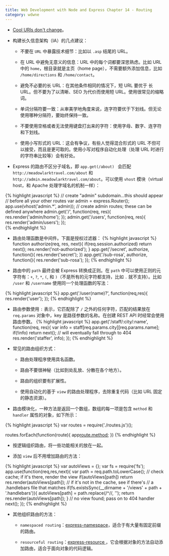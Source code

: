 ```yaml
---
title: Web Development with Node and Express Chapter 14 - Routing
category: wdwne
---
```


* [Cool URIs don't change](https://www.w3.org/Provider/Style/URI.html)。

* 构建长久信息架构（IA）的几点建议：

  * 不要在 `URL` 中暴露技术细节：比如以 `.asp` 结尾的 URL。

  * 在 URL 中避免无意义的信息：URL 中的每个词都要深思熟虑。比如 URL 中的 `home`，根目录就是主页（home page），不需要额外添加信息，比如 `/home/directions` 和 `/home/contact`。

  * 避免不必要的长 URL：在其他条件相同的情况下，短 URL 要优于 长 URL。但不要为了以清晰、SEO 为代价而使用短 URL。使用很常见的缩略词。

  * 单词分隔符要一致：从审美学地角度来说，连字符要优于下划线。但无论使用哪种分隔符，要始终保持一致。

  * 不要使用空格或者无法使用键盘打出来的字符：使用字母、数字、连字符和下划线。

  * 使用小写形式的 URL：这会有争议，有些人觉得混合形式的 URL 不但可以接受，而且是更可取的。使用小写对程序自动化处理（处理 URL 时进行的字符串比较等）会有好处。

* Express 的路由不区分子域名，即 `app.get(/about) ` 会匹配 `http://meadowlarktravel.com/about` 和 `http://admin.meadowlarktravel.com/about`。可以使用 `vhost` 模块（virtual host，和 Apache 处理字域名的机制一样）：

{% highlight javascript %}
// create "admin" subdomain...this should appear
// before all your other routes
var admin = express.Router(); app.use(vhost('admin.*', admin));
// create admin routes; these can be defined anywhere
admin.get('/', function(req, res){
  res.render('admin/home');
});
admin.get('/users', function(req, res){
    res.render('admin/users');
});  
{% endhighlight %}

* 路由处理函数是中间件。下面是授权过滤器：
{% highlight javascript %}
function authorize(req, res, next){
  if(req.session.authorized) return next();
  res.render('not-authorized');
}
app.get('/secret', authorize, function(){
    res.render('secret');
})
app.get('/sub-rosa', authorize, function(){
  res.render('sub-rosa');
});
{% endhighlight %}

* 路由中的 `path` 最终会被 Express 转换成正则。在 `path` 中可以使用正则的元字符有：`+`, `?`, `*`, `(`, 和 `)`（不是所有的元字符都支持，比如 `.` 就不支持）。比如 `/user` 和 `/username` 使用同一个处理函数的写法：

{% highlight javascript %}
app.get('/user(name)?', function(req,res){
  res.render('user');
});
{% endhighlight %}

* 路由参数使用 `:` 表示，它匹配除了 `/` 之外的任何字符，匹配的结果放在 `req.params` 对象中，key 是路径参数的名称。在创建 REST API 时经常会使用路由参数。
{% highlight javascript %}
app.get('/staff/:city/:name', function(req, res){
  var info = staff[req.params.city][req.params.name];
  if(!info) return next(); // will eventually fall through to 404
  res.render('staffer', info);
});
{% endhighlight %}

* 常见的路由组织方式：

  * 路由处理程序使用具名函数。

  * 路由不要很神秘（比如到处乱放、分散在各个地方）。

  * 路由的组织要有扩展性。

  * 使用自动化的基于 `view` 的路由处理程序，去除重复代码（比如 URL 固定的静态资源）。

* 路由模块化，一种方法是返回一个数组，数组的每一项是包含 `method` 和 `handler` 属性的对象，如下所示：

{% highlight javascript %}
var routes = require('./routes.js')();

routes.forEach(function(route){
  app[route.method](route.handler);
})
{% endhighlight %}

* 按逻辑组织路由，将一些功能相关的放在一起。

* 添加 `view` 后不用增加路由的方法：

{% highlight javascript %}
var autoViews = {};
var fs = require('fs');
app.use(function(req,res,next){
  var path = req.path.toLowerCase();
  // check cache; if it's there, render the view
  if(autoViews[path]) return res.render(autoViews[path]);
  // if it's not in the cache, see if there's
  // a .handlebars file that matches
  if(fs.existsSync(__dirname + '/views' + path + '.handlebars')){
    autoViews[path] = path.replace(/^\//, '');
    return res.render(autoViews[path]);
  }
  // no view found; pass on to 404 handler
  next();
});
{% endhighlight %}

* 其他组织路由的方法：

  * `namespaced routing`：[express-namespace](https://github.com/expressjs/express-namespace)，适合于有大量有固定前缀的路由。

  * `resourceful routing`：[express-resource ](https://github.com/expressjs/express-resource)，它会根据对象的方法自动添加路由，适合于面向对象的代码逻辑。

